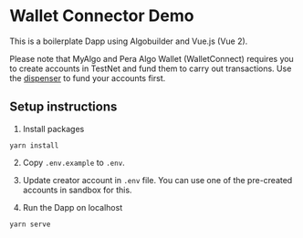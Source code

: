 # Wallet Connector Demo
This is a boilerplate Dapp using Algobuilder and Vue.js (Vue 2).

Please note that MyAlgo and Pera Algo Wallet (WalletConnect) requires you to create accounts in TestNet and fund them to carry out transactions. Use the [dispenser](https://bank.testnet.algorand.network/) to fund your accounts first.

## Setup instructions

1. Install packages
```
yarn install
```

2. Copy `.env.example` to `.env`.
   
3. Update creator account in `.env` file. You can use one of the pre-created accounts in sandbox for this.

4. Run the Dapp on localhost
```
yarn serve
```
